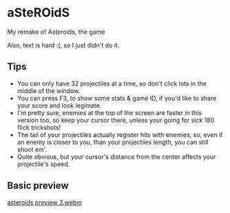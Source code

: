 # aSteROidS
My remake of Asteroids, the game

Also, text is hard :(, so I just didn't do it.


## Tips

- You can only have 32 projectiles at a time, so don't click lots in the middle of the window.
- You can press F3, to show some stats & game ID, if you'd like to share your score and look legimate.
- I'm pretty sure, enemies at the top of the screen are faster in this version too, so keep your cursor there, unless your going for sick 180 flick trickshots!
- The tail of your projectiles actually register hits with enemies, so, even if an enemy is closer to you, than your projectiles length, you can still shoot em'.
- Quite obvious, but your cursor's distance from the center affects your projectile's speed.

## Basic preview

[asteroids preview 3.webm](https://user-images.githubusercontent.com/56165675/188907086-99de7dc1-a37d-413b-b19c-a2f17047206c.webm)
